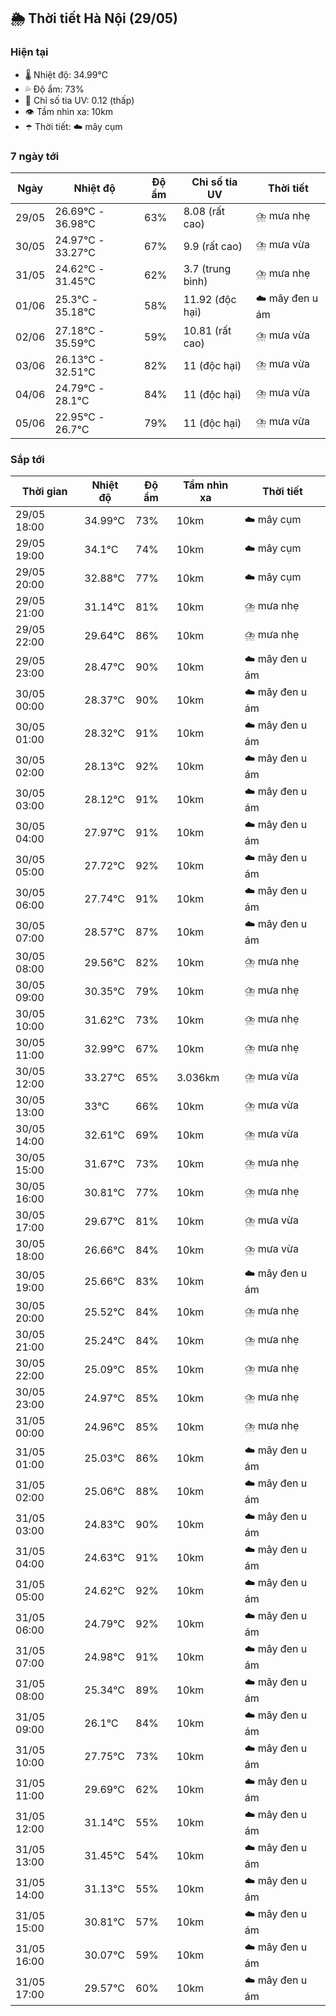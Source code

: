 ## 🌦️ Thời tiết Hà Nội (29/05)

### Hiện tại

- 🌡️ Nhiệt độ: 34.99℃
- 💦 Độ ẩm: 73%
- 🌟 Chỉ số tia UV: 0.12 (thấp)
- 👁️ Tầm nhìn xa: 10km
- ☂️ Thời tiết: ☁️ mây cụm

### 7 ngày tới

| Ngày | Nhiệt độ | Độ ẩm | Chỉ số tia UV | Thời tiết |
| --- | --- | --- | --- | --- |
| 29/05 | 26.69℃ - 36.98℃ | 63% | 8.08 (rất cao) | ⛈️ mưa nhẹ |
| 30/05 | 24.97℃ - 33.27℃ | 67% | 9.9 (rất cao) | ⛈️ mưa vừa |
| 31/05 | 24.62℃ - 31.45℃ | 62% | 3.7 (trung bình) | ⛈️ mưa nhẹ |
| 01/06 | 25.3℃ - 35.18℃ | 58% | 11.92 (độc hại) | ☁️ mây đen u ám |
| 02/06 | 27.18℃ - 35.59℃ | 59% | 10.81 (rất cao) | ⛈️ mưa vừa |
| 03/06 | 26.13℃ - 32.51℃ | 82% | 11 (độc hại) | ⛈️ mưa vừa |
| 04/06 | 24.79℃ - 28.1℃ | 84% | 11 (độc hại) | ⛈️ mưa vừa |
| 05/06 | 22.95℃ - 26.7℃ | 79% | 11 (độc hại) | ⛈️ mưa vừa |

### Sắp tới

| Thời gian | Nhiệt độ | Độ ẩm | Tầm nhìn xa | Thời tiết |
| --- | --- | --- | --- | --- |
| 29/05 18:00 | 34.99℃ | 73% | 10km | ☁️ mây cụm |
| 29/05 19:00 | 34.1℃ | 74% | 10km | ☁️ mây cụm |
| 29/05 20:00 | 32.88℃ | 77% | 10km | ☁️ mây cụm |
| 29/05 21:00 | 31.14℃ | 81% | 10km | ⛈️ mưa nhẹ |
| 29/05 22:00 | 29.64℃ | 86% | 10km | ⛈️ mưa nhẹ |
| 29/05 23:00 | 28.47℃ | 90% | 10km | ☁️ mây đen u ám |
| 30/05 00:00 | 28.37℃ | 90% | 10km | ☁️ mây đen u ám |
| 30/05 01:00 | 28.32℃ | 91% | 10km | ☁️ mây đen u ám |
| 30/05 02:00 | 28.13℃ | 92% | 10km | ☁️ mây đen u ám |
| 30/05 03:00 | 28.12℃ | 91% | 10km | ☁️ mây đen u ám |
| 30/05 04:00 | 27.97℃ | 91% | 10km | ☁️ mây đen u ám |
| 30/05 05:00 | 27.72℃ | 92% | 10km | ☁️ mây đen u ám |
| 30/05 06:00 | 27.74℃ | 91% | 10km | ☁️ mây đen u ám |
| 30/05 07:00 | 28.57℃ | 87% | 10km | ☁️ mây đen u ám |
| 30/05 08:00 | 29.56℃ | 82% | 10km | ⛈️ mưa nhẹ |
| 30/05 09:00 | 30.35℃ | 79% | 10km | ⛈️ mưa nhẹ |
| 30/05 10:00 | 31.62℃ | 73% | 10km | ⛈️ mưa nhẹ |
| 30/05 11:00 | 32.99℃ | 67% | 10km | ⛈️ mưa nhẹ |
| 30/05 12:00 | 33.27℃ | 65% | 3.036km | ⛈️ mưa vừa |
| 30/05 13:00 | 33℃ | 66% | 10km | ⛈️ mưa vừa |
| 30/05 14:00 | 32.61℃ | 69% | 10km | ⛈️ mưa vừa |
| 30/05 15:00 | 31.67℃ | 73% | 10km | ⛈️ mưa nhẹ |
| 30/05 16:00 | 30.81℃ | 77% | 10km | ⛈️ mưa nhẹ |
| 30/05 17:00 | 29.67℃ | 81% | 10km | ⛈️ mưa vừa |
| 30/05 18:00 | 26.66℃ | 84% | 10km | ⛈️ mưa vừa |
| 30/05 19:00 | 25.66℃ | 83% | 10km | ☁️ mây đen u ám |
| 30/05 20:00 | 25.52℃ | 84% | 10km | ⛈️ mưa nhẹ |
| 30/05 21:00 | 25.24℃ | 84% | 10km | ⛈️ mưa nhẹ |
| 30/05 22:00 | 25.09℃ | 85% | 10km | ⛈️ mưa nhẹ |
| 30/05 23:00 | 24.97℃ | 85% | 10km | ⛈️ mưa nhẹ |
| 31/05 00:00 | 24.96℃ | 85% | 10km | ⛈️ mưa nhẹ |
| 31/05 01:00 | 25.03℃ | 86% | 10km | ☁️ mây đen u ám |
| 31/05 02:00 | 25.06℃ | 88% | 10km | ☁️ mây đen u ám |
| 31/05 03:00 | 24.83℃ | 90% | 10km | ☁️ mây đen u ám |
| 31/05 04:00 | 24.63℃ | 91% | 10km | ☁️ mây đen u ám |
| 31/05 05:00 | 24.62℃ | 92% | 10km | ☁️ mây đen u ám |
| 31/05 06:00 | 24.79℃ | 92% | 10km | ☁️ mây đen u ám |
| 31/05 07:00 | 24.98℃ | 91% | 10km | ☁️ mây đen u ám |
| 31/05 08:00 | 25.34℃ | 89% | 10km | ☁️ mây đen u ám |
| 31/05 09:00 | 26.1℃ | 84% | 10km | ☁️ mây đen u ám |
| 31/05 10:00 | 27.75℃ | 73% | 10km | ☁️ mây đen u ám |
| 31/05 11:00 | 29.69℃ | 62% | 10km | ☁️ mây đen u ám |
| 31/05 12:00 | 31.14℃ | 55% | 10km | ☁️ mây đen u ám |
| 31/05 13:00 | 31.45℃ | 54% | 10km | ☁️ mây đen u ám |
| 31/05 14:00 | 31.13℃ | 55% | 10km | ☁️ mây đen u ám |
| 31/05 15:00 | 30.81℃ | 57% | 10km | ☁️ mây đen u ám |
| 31/05 16:00 | 30.07℃ | 59% | 10km | ☁️ mây đen u ám |
| 31/05 17:00 | 29.57℃ | 60% | 10km | ☁️ mây đen u ám |
